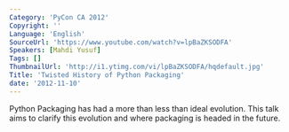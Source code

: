 ```yaml
---
Category: 'PyCon CA 2012'
Copyright: ''
Language: 'English'
SourceUrl: 'https://www.youtube.com/watch?v=lpBaZKSODFA'
Speakers: [Mahdi Yusuf]
Tags: []
ThumbnailUrl: 'http://i1.ytimg.com/vi/lpBaZKSODFA/hqdefault.jpg'
Title: 'Twisted History of Python Packaging'
date: '2012-11-10'
---
```

Python Packaging has had a more than less than ideal evolution. This talk aims
to clarify this evolution and where packaging is headed in the future.

